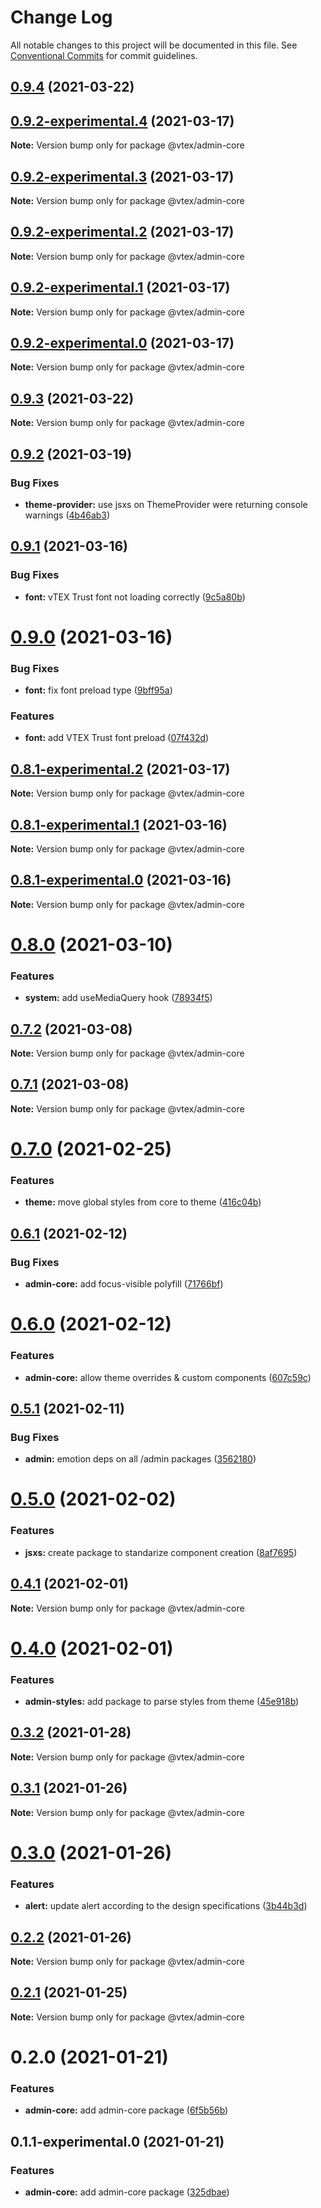 # Change Log

All notable changes to this project will be documented in this file.
See [Conventional Commits](https://conventionalcommits.org) for commit guidelines.

## [0.9.4](https://github.com/vtex/onda/compare/@vtex/admin-core@0.9.3...@vtex/admin-core@0.9.4) (2021-03-22)

## [0.9.2-experimental.4](https://github.com/vtex/onda/compare/@vtex/admin-core@0.9.1...@vtex/admin-core@0.9.2-experimental.4) (2021-03-17)

**Note:** Version bump only for package @vtex/admin-core

## [0.9.2-experimental.3](https://github.com/vtex/onda/compare/@vtex/admin-core@0.9.1...@vtex/admin-core@0.9.2-experimental.3) (2021-03-17)

**Note:** Version bump only for package @vtex/admin-core

## [0.9.2-experimental.2](https://github.com/vtex/onda/compare/@vtex/admin-core@0.9.1...@vtex/admin-core@0.9.2-experimental.2) (2021-03-17)

**Note:** Version bump only for package @vtex/admin-core

## [0.9.2-experimental.1](https://github.com/vtex/onda/compare/@vtex/admin-core@0.9.1...@vtex/admin-core@0.9.2-experimental.1) (2021-03-17)

**Note:** Version bump only for package @vtex/admin-core

## [0.9.2-experimental.0](https://github.com/vtex/onda/compare/@vtex/admin-core@0.9.1...@vtex/admin-core@0.9.2-experimental.0) (2021-03-17)

**Note:** Version bump only for package @vtex/admin-core

## [0.9.3](https://github.com/vtex/onda/compare/@vtex/admin-core@0.9.2...@vtex/admin-core@0.9.3) (2021-03-22)

**Note:** Version bump only for package @vtex/admin-core

## [0.9.2](https://github.com/vtex/onda/compare/@vtex/admin-core@0.9.1...@vtex/admin-core@0.9.2) (2021-03-19)

### Bug Fixes

- **theme-provider:** use jsxs on ThemeProvider were returning console warnings ([4b46ab3](https://github.com/vtex/onda/commit/4b46ab38450cef09d50c0f7001de5ad9d769d03b))

## [0.9.1](https://github.com/vtex/onda/compare/@vtex/admin-core@0.9.0...@vtex/admin-core@0.9.1) (2021-03-16)

### Bug Fixes

- **font:** vTEX Trust font not loading correctly ([9c5a80b](https://github.com/vtex/onda/commit/9c5a80b0fc6f36e3038f651c9ef87b008842cf8b))

# [0.9.0](https://github.com/vtex/onda/compare/@vtex/admin-core@0.8.0...@vtex/admin-core@0.9.0) (2021-03-16)

### Bug Fixes

- **font:** fix font preload type ([9bff95a](https://github.com/vtex/onda/commit/9bff95a8b8bbb2a991a736af566dd0b25de11004))

### Features

- **font:** add VTEX Trust font preload ([07f432d](https://github.com/vtex/onda/commit/07f432d8c6f74e8af4de6d5ca5f188466480f567))

## [0.8.1-experimental.2](https://github.com/vtex/onda/compare/@vtex/admin-core@0.8.0...@vtex/admin-core@0.8.1-experimental.2) (2021-03-17)

**Note:** Version bump only for package @vtex/admin-core

## [0.8.1-experimental.1](https://github.com/vtex/onda/compare/@vtex/admin-core@0.8.0...@vtex/admin-core@0.8.1-experimental.1) (2021-03-16)

**Note:** Version bump only for package @vtex/admin-core

## [0.8.1-experimental.0](https://github.com/vtex/onda/compare/@vtex/admin-core@0.8.0...@vtex/admin-core@0.8.1-experimental.0) (2021-03-16)

**Note:** Version bump only for package @vtex/admin-core

# [0.8.0](https://github.com/vtex/onda/compare/@vtex/admin-core@0.7.2...@vtex/admin-core@0.8.0) (2021-03-10)

### Features

- **system:** add useMediaQuery hook ([78934f5](https://github.com/vtex/onda/commit/78934f58ad736946a03de7d27b6e4b0d32273231))

## [0.7.2](https://github.com/vtex/onda/compare/@vtex/admin-core@0.7.1...@vtex/admin-core@0.7.2) (2021-03-08)

**Note:** Version bump only for package @vtex/admin-core

## [0.7.1](https://github.com/vtex/onda/compare/@vtex/admin-core@0.7.0...@vtex/admin-core@0.7.1) (2021-03-08)

**Note:** Version bump only for package @vtex/admin-core

# [0.7.0](https://github.com/vtex/onda/compare/@vtex/admin-core@0.6.1...@vtex/admin-core@0.7.0) (2021-02-25)

### Features

- **theme:** move global styles from core to theme ([416c04b](https://github.com/vtex/onda/commit/416c04bd46e98cb65e428ac017577ac2ec6702ae))

## [0.6.1](https://github.com/vtex/onda/compare/@vtex/admin-core@0.6.0...@vtex/admin-core@0.6.1) (2021-02-12)

### Bug Fixes

- **admin-core:** add focus-visible polyfill ([71766bf](https://github.com/vtex/onda/commit/71766bfd3bd7328f81499325172ed45a8f822b7b))

# [0.6.0](https://github.com/vtex/onda/compare/@vtex/admin-core@0.5.1...@vtex/admin-core@0.6.0) (2021-02-12)

### Features

- **admin-core:** allow theme overrides & custom components ([607c59c](https://github.com/vtex/onda/commit/607c59c0685ebca2f774758da560999fa024d773))

## [0.5.1](https://github.com/vtex/onda/compare/@vtex/admin-core@0.5.0...@vtex/admin-core@0.5.1) (2021-02-11)

### Bug Fixes

- **admin:** emotion deps on all /admin packages ([3562180](https://github.com/vtex/onda/commit/35621800491ffc5132235e83edcf6c086d0b3ce4))

# [0.5.0](https://github.com/vtex/onda/compare/@vtex/admin-core@0.4.1...@vtex/admin-core@0.5.0) (2021-02-02)

### Features

- **jsxs:** create package to standarize component creation ([8af7695](https://github.com/vtex/onda/commit/8af7695c761d60f9cedb9f18086e414cd7ceb25e))

## [0.4.1](https://github.com/vtex/onda/compare/@vtex/admin-core@0.4.0...@vtex/admin-core@0.4.1) (2021-02-01)

**Note:** Version bump only for package @vtex/admin-core

# [0.4.0](https://github.com/vtex/onda/compare/@vtex/admin-core@0.3.2...@vtex/admin-core@0.4.0) (2021-02-01)

### Features

- **admin-styles:** add package to parse styles from theme ([45e918b](https://github.com/vtex/onda/commit/45e918ba9f68cc83514bab0b4dcb5f23139acce6))

## [0.3.2](https://github.com/vtex/onda/compare/@vtex/admin-core@0.3.1...@vtex/admin-core@0.3.2) (2021-01-28)

**Note:** Version bump only for package @vtex/admin-core

## [0.3.1](https://github.com/vtex/onda/compare/@vtex/admin-core@0.3.0...@vtex/admin-core@0.3.1) (2021-01-26)

**Note:** Version bump only for package @vtex/admin-core

# [0.3.0](https://github.com/vtex/onda/compare/@vtex/admin-core@0.2.2...@vtex/admin-core@0.3.0) (2021-01-26)

### Features

- **alert:** update alert according to the design specifications ([3b44b3d](https://github.com/vtex/onda/commit/3b44b3d619cb339c1919586dffd23a99aaca2dd3))

## [0.2.2](https://github.com/vtex/onda/compare/@vtex/admin-core@0.2.1...@vtex/admin-core@0.2.2) (2021-01-26)

**Note:** Version bump only for package @vtex/admin-core

## [0.2.1](https://github.com/vtex/onda/compare/@vtex/admin-core@0.2.0...@vtex/admin-core@0.2.1) (2021-01-25)

**Note:** Version bump only for package @vtex/admin-core

# 0.2.0 (2021-01-21)

### Features

- **admin-core:** add admin-core package ([6f5b56b](https://github.com/vtex/onda/commit/6f5b56bd92b2fcd9af93160ece3c44e7260a887d))

## 0.1.1-experimental.0 (2021-01-21)

### Features

- **admin-core:** add admin-core package ([325dbae](https://github.com/vtex/onda/commit/325dbae14c2d43a3517a74899dc5d44bbb92ddf9))
